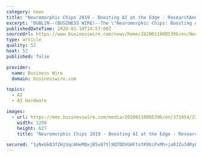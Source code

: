 ```yaml
---
category: news
title: "Neuromorphic Chips 2019 - Boosting AI at the Edge - ResearchAndMarkets.com"
excerpt: "DUBLIN--(BUSINESS WIRE)--The \"Neuromorphic Chips: Boosting AI at the Edge\" report has been added to ResearchAndMarkets.com's offering. The Report Includes: An overview of the global market for neuromorphic chip and discussion on its future market potential An understanding of the current state of neuromorphic computing and neuromorphic chip ..."
publishedDateTime: 2020-01-10T14:57:00Z
sourceUrl: https://www.businesswire.com/news/home/20200110005396/en/Neuromorphic-Chips-2019---Boosting-AI-Edge
type: article
quality: 52
heat: 52
published: false

provider:
  name: Business Wire
  domain: businesswire.com

topics:
  - AI
  - AI Hardware

images:
  - url: https://mms.businesswire.com/media/20200110005396/en/371054/23/ResearchAndMarkets_800px.jpg
    width: 1200
    height: 627
    title: "Neuromorphic Chips 2019 - Boosting AI at the Edge - ResearchAndMarkets.com"

secured: "1yNxGkB3fZHjUqcAHeMQxjB5u07tl9QTDDVGHFtstK9biPxMh+ja0JZu34RyFnn5gDXGSFu/iEoeQyTjdNa1MV6yD1MnsoToacqYfBIFUaj54DdV/jc3AUqshxdOdzvQLFHKmGXQcmp8Xenlh1iYUV575uQPo4c78u5CcyG2pyy0x5+eLVs+LI8YfBKxZPEdJhOhmuPuL0IQTUfkU2doqvxXYnNBA7kNNtMgaTZ3j11Pn9TwSUFShU+/xFXV92IM/FY9FSKuKgrGXhi1I8vQu5KS1SisfgWRXeal0TjJ1NI=;PcQpW3URLUllf575n0y+ew=="
---
```


